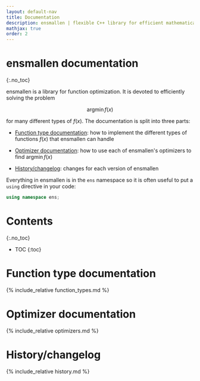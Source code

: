 ```yaml
---
layout: default-nav
title: Documentation
description: ensmallen | flexible C++ library for efficient mathematical optimization
mathjax: true
order: 2
---
```


# **ensmallen documentation**
{:.no_toc}

ensmallen is a library for function optimization.  It is devoted to efficiently
solving the problem

$$\operatorname{argmin} f(x)$$

for many different types of $f(x)$.  The documentation is split into three parts:

 * [Function type documentation](#function-type-documentation): how to implement
   the different types of functions $f(x)$ that ensmallen can handle

 * [Optimizer documentation](#optimizer-documentation): how to use each of
   ensmallen's optimizers to find $\operatorname{argmin} f(x)$

 * [History/changelog](#history-changelog): changes for each version of
   ensmallen

Everything in ensmallen is in the `ens` namespace so it is often useful to put a
`using` directive in your code:

```c++
using namespace ens;
```

# Contents
{:.no_toc}

* TOC
{:toc}

# Function type documentation

{% include_relative function_types.md %}

# Optimizer documentation

{% include_relative optimizers.md %}

# History/changelog

{% include_relative history.md %}
